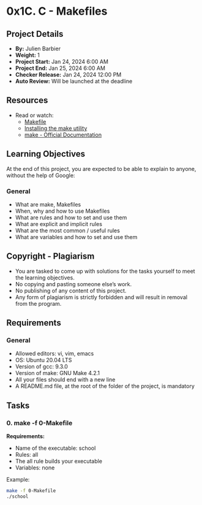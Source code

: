 # 0x1C. C - Makefiles

## Project Details

- **By:** Julien Barbier
- **Weight:** 1
- **Project Start:** Jan 24, 2024 6:00 AM
- **Project End:** Jan 25, 2024 6:00 AM
- **Checker Release:** Jan 24, 2024 12:00 PM
- **Auto Review:** Will be launched at the deadline

## Resources

- Read or watch:
  - [Makefile](https://www.gnu.org/software/make/manual/make.html)
  - [Installing the make utility](https://www.gnu.org/software/make/)
  - [make - Official Documentation](https://www.gnu.org/software/make/manual/make.html)

## Learning Objectives

At the end of this project, you are expected to be able to explain to anyone, without the help of Google:

### General

- What are make, Makefiles
- When, why and how to use Makefiles
- What are rules and how to set and use them
- What are explicit and implicit rules
- What are the most common / useful rules
- What are variables and how to set and use them

## Copyright - Plagiarism

- You are tasked to come up with solutions for the tasks yourself to meet the learning objectives.
- No copying and pasting someone else’s work.
- No publishing of any content of this project.
- Any form of plagiarism is strictly forbidden and will result in removal from the program.

## Requirements

### General

- Allowed editors: vi, vim, emacs
- OS: Ubuntu 20.04 LTS
- Version of gcc: 9.3.0
- Version of make: GNU Make 4.2.1
- All your files should end with a new line
- A README.md file, at the root of the folder of the project, is mandatory

## Tasks

### 0. make -f 0-Makefile

**Requirements:**

- Name of the executable: school
- Rules: all
- The all rule builds your executable
- Variables: none

Example:

```bash
make -f 0-Makefile
./school
```

